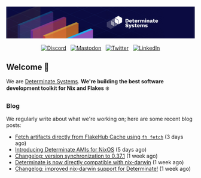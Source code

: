 <p align="center">
  <a href="https://determinate.systems" target="_blank"><img src="https://raw.githubusercontent.com/determinatesystems/.github/main/.github/banner.jpg"></a>
</p>
<p align="center">
  &nbsp;<a href="https://determinate.systems/discord" target="_blank"><img alt="Discord" src="https://img.shields.io/discord/1116012109709463613?style=for-the-badge&logo=discord&logoColor=%23ffffff&label=Discord&labelColor=%234253e8&color=%23e4e2e2"></a>&nbsp;
  &nbsp;<a href="https://hachyderm.io/@determinatesystems" target="_blank"><img alt="Mastodon" src="https://img.shields.io/badge/Mastodon-6468fa?style=for-the-badge&logo=mastodon&logoColor=%23ffffff"></a>&nbsp;
  &nbsp;<a href="https://twitter.com/DeterminateSys" target="_blank"><img alt="Twitter" src="https://img.shields.io/badge/Twitter-303030?style=for-the-badge&logo=x&logoColor=%23ffffff"></a>&nbsp;
  &nbsp;<a href="https://www.linkedin.com/company/determinate-systems" target="_blank"><img alt="LinkedIn" src="https://img.shields.io/badge/LinkedIn-1667be?style=for-the-badge&logo=linkedin&logoColor=%23ffffff"></a>&nbsp;
</p>

## Welcome 👋

We are [Determinate Systems](https://determinate.systems).
**We're building the best software development toolkit for Nix and Flakes** ❄️

### Blog 

We regularly write about what we're working on; here are some recent blog posts:


- [Fetch artifacts directly from FlakeHub Cache using `fh fetch`](https://determinate.systems/posts/fh-fetch/) (3 days ago)
- [Introducing Determinate AMIs for NixOS](https://determinate.systems/posts/nixos-amis/) (5 days ago)
- [Changelog: version synchronization to 0.37.1](https://determinate.systems/posts/changelog-determinate-nix-0371/) (1 week ago)
- [Determinate is now directly compatible with nix-darwin](https://determinate.systems/posts/nix-darwin-updates/) (1 week ago)
- [Changelog: improved nix-darwin support for Determinate!](https://determinate.systems/posts/changelog-determinate-nix-033/) (1 week ago)
